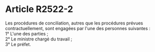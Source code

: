 # Article R2522-2

  
Les procédures de conciliation, autres que les procédures prévues contractuellement, sont engagées par l'une des personnes suivantes :   
1° L'une des parties ;   
2° Le ministre chargé du travail ;   
3° Le préfet.